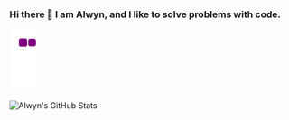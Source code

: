 ### Hi there 👋 I am Alwyn, and I like to solve problems with code.

![snake gif](https://github.com/Alwyn-Ong/Alwyn-Ong/blob/output/github-contribution-grid-snake.gif)

![Alwyn's GitHub Stats](https://github-readme-stats.vercel.app/api?username=Alwyn-Ong&?count_private=true&theme=tokyonight)

<!--
**Alwyn-Ong/Alwyn-Ong** is a ✨ _special_ ✨ repository because its `README.md` (this file) appears on your GitHub profile.

Here are some ideas to get you started:

- 🔭 I’m currently working on ...
- 🌱 I’m currently learning ...
- 👯 I’m looking to collaborate on ...
- 🤔 I’m looking for help with ...
- 💬 Ask me about ...
- 📫 How to reach me: ...
- 😄 Pronouns: ...
- ⚡ Fun fact: ...
-->

